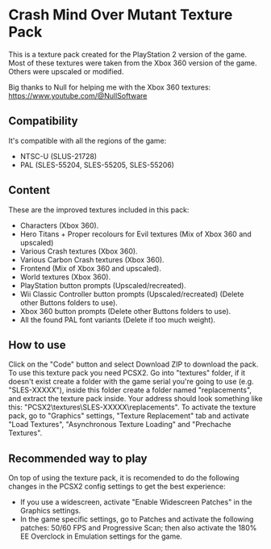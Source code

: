 # Crash Mind Over Mutant Texture Pack
This is a texture pack created for the PlayStation 2 version of the game. Most of these textures were taken from the Xbox 360 version of the game. Others were upscaled or modified.

Big thanks to Null for helping me with the Xbox 360 textures: https://www.youtube.com/@NullSoftware
## Compatibility
It's compatible with all the regions of the game:
-   NTSC-U (SLUS-21728)
-   PAL (SLES-55204, SLES-55205, SLES-55206)
## Content
These are the improved textures included in this pack:
-   Characters (Xbox 360).
-   Hero Titans + Proper recolours for Evil textures (Mix of Xbox 360 and upscaled)
-   Various Crash textures (Xbox 360).
-   Various Carbon Crash textures (Xbox 360).
-   Frontend (Mix of Xbox 360 and upscaled).
-   World textures (Xbox 360).
-   PlayStation button prompts (Upscaled/recreated).
-   Wii Classic Controller button prompts (Upscaled/recreated) (Delete other Buttons folders to use).
-   Xbox 360 button prompts (Delete other Buttons folders to use).
-   All the found PAL font variants (Delete if too much weight).
## How to use
Click on the "Code" button and select Download ZIP to download the pack. To use this texture pack you need PCSX2. Go into "textures" folder, if it doesn't exist create a folder with the game serial you're going to use (e.g. "SLES-XXXXX"), inside this folder create a folder named "replacements", and extract the texture pack inside. Your address should look something like this: "PCSX2\textures\SLES-XXXXX\replacements". To activate the texture pack, go to "Graphics" settings, "Texture Replacement" tab and activate "Load Textures", "Asynchronous Texture Loading" and "Prechache Textures".
## Recommended way to play
On top of using the texture pack, it is recomended to do the following changes in the PCSX2 config settings to get the best experience:
-   If you use a widescreen, activate "Enable Widescreen Patches" in the Graphics settings.
-   In the game specific settings, go to Patches and activate the following patches: 50/60 FPS and Progressive Scan; then also activate the 180% EE Overclock in Emulation settings for the game.
